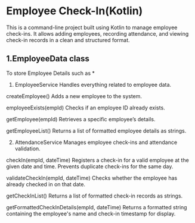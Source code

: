 #  Employee Check-In(Kotlin)

  This is a command-line project built using Kotlin to manage employee check-ins. It allows adding employees, recording attendance, and viewing check-in records in a clean and structured format.

## 1.EmployeeData class
  To store Employee Details such as
  *
1. EmployeeService
Handles everything related to employee data.

createEmployee()
Adds a new employee to the system.

employeeExists(empId)
Checks if an employee ID already exists.

getEmployee(empId)
Retrieves a specific employee’s details.

getEmployeeList()
Returns a list of formatted employee details as strings.

2. AttendanceService
Manages employee check-ins and attendance validation.

checkIn(empId, dateTime)
Registers a check-in for a valid employee at the given date and time. Prevents duplicate check-ins for the same day.

validateCheckIn(empId, dateTime)
Checks whether the employee has already checked in on that date.

getCheckInList()
Returns a list of formatted check-in records as strings.

getFormattedCheckInDetails(empId, dateTime)
Returns a formatted string containing the employee's name and check-in timestamp for display.

   
